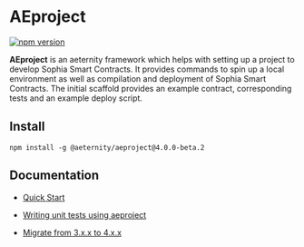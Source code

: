 # AEproject

[![npm version](https://badge.fury.io/js/%40aeternity%2Faeproject.svg)](https://badge.fury.io/js/%40aeternity%2Faeproject)

**AEproject** is an aeternity framework which helps with setting up a project to develop Sophia Smart Contracts. It provides commands to spin up a local environment as well as compilation and deployment of Sophia Smart Contracts. The initial scaffold provides an example contract, corresponding tests and an example deploy script.

## Install

```text
npm install -g @aeternity/aeproject@4.0.0-beta.2
```

## Documentation

* [Quick Start](docs/index.md)
* [Writing unit tests using aeproject](docs/cli/test.md)


* [Migratе from 3.x.x to 4.x.x](docs/migration-from-3.x.x-to-4.x.x.md)
